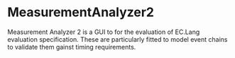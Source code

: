 # MeasurementAnalyzer2

Measurement Analyzer 2 is a GUI to for the evaluation of EC.Lang evaluation specification. These are particularly fitted to model event chains to validate them gainst timing requirements. 
